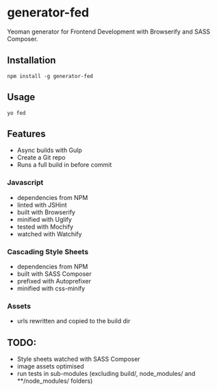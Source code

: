 # generator-fed

Yeoman generator for Frontend Development with Browserify and SASS Composer.

## Installation

    npm install -g generator-fed

## Usage

    yo fed

## Features
- Async builds with Gulp
- Create a Git repo
- Runs a full build in before commit

### Javascript
- dependencies from NPM
- linted with JSHint
- built with Browserify
- minified with Uglify
- tested with Mochify
- watched with Watchify

### Cascading Style Sheets
- dependencies from NPM
- built with SASS Composer
- prefixed with Autoprefixer
- minified with css-minify

### Assets
- urls rewritten and copied to the build dir

## TODO:
 - Style sheets watched with SASS Composer
 - image assets optimised
 - run tests in sub-modules (excluding build/, node_modules/ and **/node_modules/ folders)
